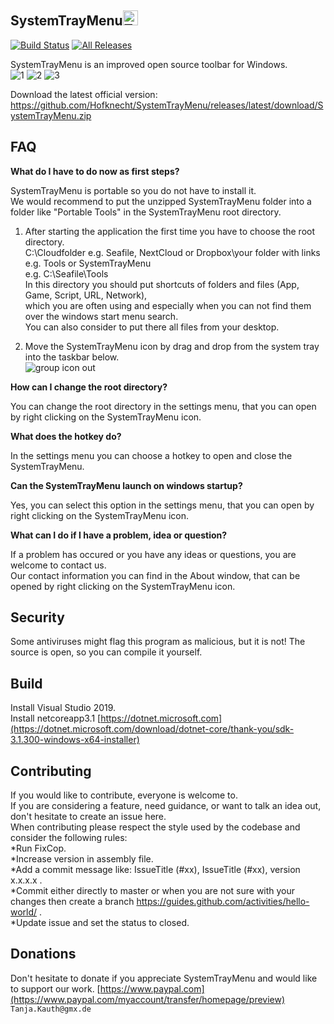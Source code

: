 SystemTrayMenu<img src="https://raw.githubusercontent.com/Hofknecht/SystemTrayMenu/master/Resources/SystemTrayMenu.ico" alt="Trulli" width="24" height="24">  
------------------
[![Build Status](https://dev.azure.com/MarkusHofknecht/SystemTrayMenu/_apis/build/status/Hofknecht.SystemTrayMenu?branchName=master)](https://dev.azure.com/MarkusHofknecht/SystemTrayMenu/_build/latest?definitionId=2&branchName=master)
[![All Releases](https://img.shields.io/github/downloads/Hofknecht/SystemTrayMenu/total.svg)](https://github.com/Hofknecht/SystemTrayMenu/releases)

SystemTrayMenu is an improved open source toolbar for Windows.  
![1](https://user-images.githubusercontent.com/52528841/83351457-61139b80-a344-11ea-9b20-343ad372bb1b.gif)
![2](https://user-images.githubusercontent.com/52528841/83351459-640e8c00-a344-11ea-8735-164185090dcd.gif)
![3](https://user-images.githubusercontent.com/52528841/83351460-6670e600-a344-11ea-80e9-e707cf1a9dc0.gif)

Download the latest official version:  
https://github.com/Hofknecht/SystemTrayMenu/releases/latest/download/SystemTrayMenu.zip
  

FAQ
------------------

**What do I have to do now as first steps?**  
  
SystemTrayMenu is portable so you do not have to install it.  
We would recommend to put the unzipped SystemTrayMenu folder into a folder like "Portable Tools" in the SystemTrayMenu root directory.  
  
1. After starting the application the first time you have to choose the root directory.  
C:\Cloudfolder e.g. Seafile, NextCloud or Dropbox\your folder with links e.g. Tools or SystemTrayMenu  
e.g. C:\Seafile\Tools  
In this directory you should put shortcuts of folders and files (App, Game, Script, URL, Network),  
which you are often using and especially when you can not find them over the windows start menu search.  
You can also consider to put there all files from your desktop.  

2. Move the SystemTrayMenu icon by drag and drop from the system tray into the taskbar below.  
![group icon out](https://user-images.githubusercontent.com/52528841/83349567-1ab74000-a336-11ea-8676-3db33615a57a.gif)

**How can I change the root directory?**

You can change the root directory in the settings menu, that you can open by right clicking on the SystemTrayMenu icon.  

**What does the hotkey do?**

In the settings menu you can choose a hotkey to open and close the SystemTrayMenu.  

**Can the SystemTrayMenu launch on windows startup?**

Yes, you can select this option in the settings menu, that you can open by right clicking on the SystemTrayMenu icon.  

**What can I do if I have a problem, idea or question?**

If a problem has occured or you have any ideas or questions, you are welcome to contact us.  
Our contact information you can find in the About window, that can be opened by right clicking on the SystemTrayMenu icon.   


Security
------------------

Some antiviruses might flag this program as malicious, but it is not! The source is open, so you can compile it yourself.  


Build
------------------

Install Visual Studio 2019.  
Install netcoreapp3.1 [https://dotnet.microsoft.com](https://dotnet.microsoft.com/download/dotnet-core/thank-you/sdk-3.1.300-windows-x64-installer)

Contributing
------------------

If you would like to contribute, everyone is welcome to.  
If you are considering a feature, need guidance, or want to talk an idea out, don't hesitate to create an issue here.  
When contributing please respect the style used by the codebase and consider the following rules:  
*Run FixCop.  
*Increase version in assembly file.  
*Add a commit message like: IssueTitle (#xx), IssueTitle (#xx), version x.x.x.x .  
*Commit either directly to master or when you are not sure with your changes then create a branch https://guides.github.com/activities/hello-world/ .  
*Update issue and set the status to closed.  

Donations
------------------

Don't hesitate to donate if you appreciate SystemTrayMenu and would like to support our work. 
[https://www.paypal.com](https://www.paypal.com/myaccount/transfer/homepage/preview) `Tanja.Kauth@gmx.de`

